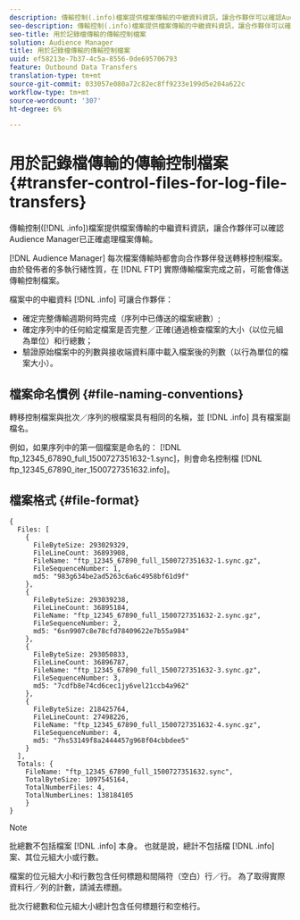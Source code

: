 ```yaml
---
description: 傳輸控制(.info)檔案提供檔案傳輸的中繼資料資訊，讓合作夥伴可以確認Audience Manager已正確處理檔案傳輸。
seo-description: 傳輸控制(.info)檔案提供檔案傳輸的中繼資料資訊，讓合作夥伴可以確認Audience Manager已正確處理檔案傳輸。
seo-title: 用於記錄檔傳輸的傳輸控制檔案
solution: Audience Manager
title: 用於記錄檔傳輸的傳輸控制檔案
uuid: ef58213e-7b37-4c5a-8556-0de695706793
feature: Outbound Data Transfers
translation-type: tm+mt
source-git-commit: 033057e080a72c82ec8ff9233e199d5e204a622c
workflow-type: tm+mt
source-wordcount: '307'
ht-degree: 6%

---
```



# 用於記錄檔傳輸的傳輸控制檔案 {#transfer-control-files-for-log-file-transfers}

傳輸控制([!DNL .info])檔案提供檔案傳輸的中繼資料資訊，讓合作夥伴可以確認Audience Manager已正確處理檔案傳輸。

[!DNL Audience Manager] 每次檔案傳輸時都會向合作夥伴發送轉移控制檔案。 由於發佈者的多執行緒性質，在 [!DNL FTP] 實際傳輸檔案完成之前，可能會傳送傳輸控制檔案。

檔案中的中繼資料 [!DNL .info] 可讓合作夥伴：

* 確定完整傳輸週期何時完成（序列中已傳送的檔案總數）;
* 確定序列中的任何給定檔案是否完整／正確(通過檢查檔案的大小（以位元組為單位）和行總數；
* 驗證原始檔案中的列數與接收端資料庫中載入檔案後的列數（以行為單位的檔案大小）。

## 檔案命名慣例 {#file-naming-conventions}

轉移控制檔案與批次／序列的根檔案具有相同的名稱，並 [!DNL .info] 具有檔案副檔名。

例如，如果序列中的第一個檔案是命名的： [!DNL ftp_12345_67890_full_1500727351632-1.sync]，則會命名控制檔 [!DNL ftp_12345_67890_iter_1500727351632.info]。

## 檔案格式 {#file-format}

```
{
  Files: [
    {
      FileByteSize: 293029329,
      FileLineCount: 36893908,
      FileName: "ftp_12345_67890_full_1500727351632-1.sync.gz",
      FileSequenceNumber: 1,
      md5: "983g634be2ad5263c6a6c4958bf61d9f"
    },
    {
      FileByteSize: 293039238,
      FileLineCount: 36895184,
      FileName: "ftp_12345_67890_full_1500727351632-2.sync.gz",
      FileSequenceNumber: 2,
      md5: "6sn9907c8e78cfd78409622e7b55a984"
    },
    {
      FileByteSize: 293050833,
      FileLineCount: 36896787,
      FileName: "ftp_12345_67890_full_1500727351632-3.sync.gz",
      FileSequenceNumber: 3,
      md5: "7cdfb8e74cd6cec1jy6vel21ccb4a962"
    },
    {
      FileByteSize: 218425764,
      FileLineCount: 27498226,
      FileName: "ftp_12345_67890_full_1500727351632-4.sync.gz",
      FileSequenceNumber: 4,
      md5: "7hs53149f8a2444457g968f04cbbdee5"
    }
  ],
  Totals: {
    FileName: "ftp_12345_67890_full_1500727351632.sync",
    TotalByteSize: 1097545164,
    TotalNumberFiles: 4,
    TotalNumberLines: 138184105
    }
}
```

>[!NOTE]
>
> 批總數不包括檔案 [!DNL .info] 本身。 也就是說，總計不包括檔 [!DNL .info] 案、其位元組大小或行數。
>
> 檔案的位元組大小和行數包含任何標題和間隔符（空白）行／行。 為了取得實際資料行／列的計數，請減去標題。
>
> 批次行總數和位元組大小總計包含任何標題行和空格行。